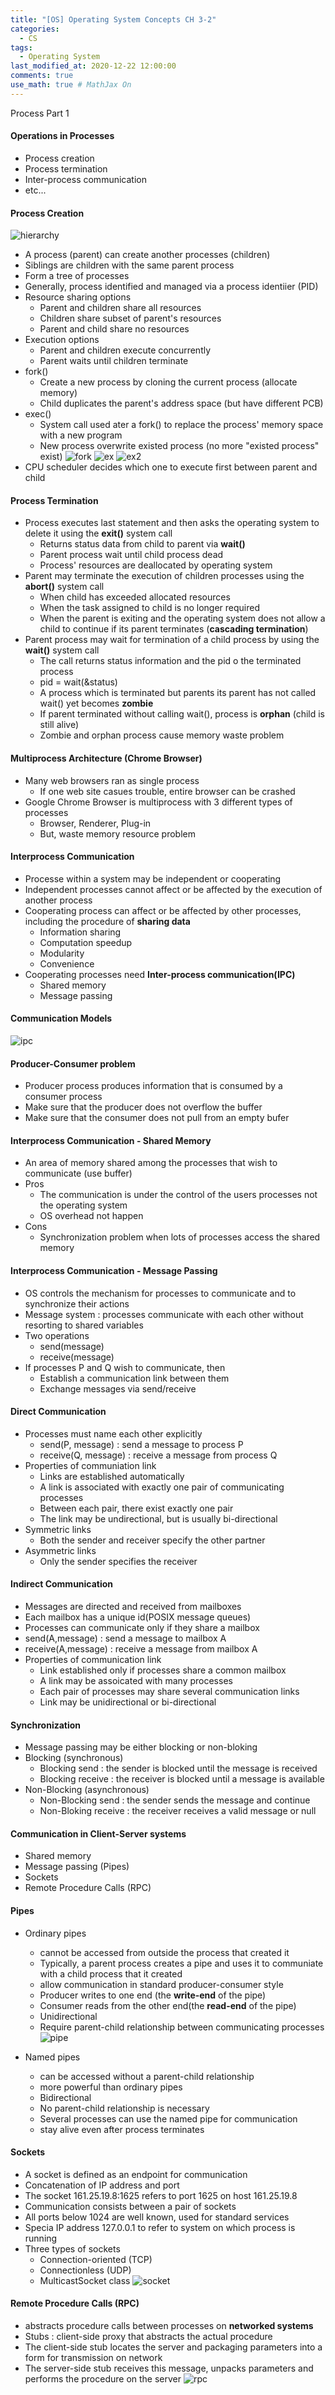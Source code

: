 ```yaml
---
title: "[OS] Operating System Concepts CH 3-2"
categories: 
  - CS
tags:
  - Operating System
last_modified_at: 2020-12-22 12:00:00
comments: true
use_math: true # MathJax On
---
```


Process Part 1

#### Operations in Processes
- Process creation
- Process termination
- Inter-process communication
- etc...

#### Process Creation
![hierarchy](https://user-images.githubusercontent.com/62474292/102809455-5cf4bb80-4405-11eb-9ab1-a6524819f344.JPG)

- A process (parent) can create another processes (children)
- Siblings are children with the same parent process
- Form a tree of processes
- Generally, process identified and managed via a process identiier (PID)
- Resource sharing options
  - Parent and children share all resources
  - Children share subset of parent's resources
  - Parent and child share no resources
- Execution options
  - Parent and children execute concurrently
  - Parent waits until children terminate
- fork()
  - Create a new process by cloning the current process (allocate memory)
  - Child duplicates the parent's address space (but have different PCB)
- exec()
  - System call used ater a fork() to replace the process' memory space with a new program
  - New process overwrite existed process (no more "existed process" exist)
![fork](https://user-images.githubusercontent.com/62474292/103104913-a34c5380-466d-11eb-9fc1-e639f81e4b0b.JPG)
![ex](https://user-images.githubusercontent.com/62474292/103105070-a72ca580-466e-11eb-8957-5de159a869ca.png)
![ex2](https://user-images.githubusercontent.com/62474292/103105069-a5fb7880-466e-11eb-84d8-350091f19174.JPG)
- CPU scheduler decides which one to execute first between parent and child

#### Process Termination
- Process executes last statement and then asks the operating system to delete it using the **exit()** system call
  - Returns status data from child to parent via **wait()**
  - Parent process wait until child process dead
  - Process' resources are deallocated by operating system
- Parent may terminate the execution of children processes using the **abort()** system call
  - When child has exceeded allocated resources
  - When the task assigned to child is no longer required
  - When the parent is exiting and the operating system does not allow a child to continue if its parent terminates (**cascading termination**)
- Parent process may wait for termination of a child process by using the **wait()** system call
  - The call returns status information and the pid o the terminated process
  - pid = wait(&status)
  - A process which is terminated but parents its parent has not called wait() yet becomes **zombie**
  - If parent terminated without calling wait(), process is **orphan** (child is still alive)
  - Zombie and orphan process cause memory waste problem
  

#### Multiprocess Architecture (Chrome Browser)
- Many web browsers ran as single process
  - If one web site casues trouble, entire browser can be crashed
- Google Chrome Browser is multiprocess with 3 different types of processes
  - Browser, Renderer, Plug-in
  - But, waste memory resource problem

#### Interprocess Communication
- Processe within a system may be independent or cooperating
- Independent processes cannot affect or be affected by the execution of another process
- Cooperating process can affect or be affected by other processes, including the procedure of **sharing data**
  - Information sharing
  - Computation speedup
  - Modularity
  - Convenience
- Cooperating processes need **Inter-process communication(IPC)**
  - Shared memory
  - Message passing
  
#### Communication Models
![ipc](https://user-images.githubusercontent.com/62474292/103135691-544dff00-46fd-11eb-8968-407c6ae4b613.JPG)

#### Producer-Consumer problem
- Producer process produces information that is consumed by a consumer process
- Make sure that the producer does not overflow the buffer
- Make sure that the consumer does not pull from an empty bufer

#### Interprocess Communication - Shared Memory
- An area of memory shared among the processes that wish to communicate (use buffer)
- Pros
  - The communication is under the control of the users processes not the operating system
  - OS overhead not happen
- Cons
  - Synchronization problem when lots of processes access the shared memory

#### Interprocess Communication - Message Passing
- OS controls the mechanism for processes to communicate and to synchronize their actions
- Message system : processes communicate with each other without resorting to shared variables
- Two operations
  - send(message)
  - receive(message)
- If processes P and Q wish to communicate, then
  - Establish a communication link between them
  - Exchange messages via send/receive

#### Direct Communication
- Processes must name each other explicitly
  - send(P, message) : send a message to process P
  - receive(Q, message) : receive a message from process Q
- Properties of communiation link
  - Links are established automatically
  - A link is associated with exactly one pair of communicating processes
  - Between each pair, there exist exactly one pair
  - The link may be undirectional, but is usually bi-directional
- Symmetric links
  - Both the sender and receiver specify the other partner
- Asymmetric links
  - Only the sender specifies the receiver
  
#### Indirect Communication
- Messages are directed and received from mailboxes
- Each mailbox has a unique id(POSIX message queues)
- Processes can communicate only if they share a mailbox
- send(A,message) : send a message to mailbox A
- receive(A,message) : receive a message from mailbox A
- Properties of communication link
  - Link established only if processes share a common mailbox
  - A link may be assoicated with many processes
  - Each pair of processes may share several communication links
  - Link may be unidirectional or bi-directional

#### Synchronization
- Message passing may be either blocking or non-bloking
- Blocking (synchronous)
  - Blocking send : the sender is blocked until the message is received
  - Blocking receive : the receiver is blocked until a message is available
- Non-Blocking (asynchronous)
  - Non-Blocking send : the sender sends the message and continue
  - Non-Bloking receive : the receiver receives a valid message or null

#### Communication in Client-Server systems
- Shared memory
- Message passing (Pipes)
- Sockets
- Remote Procedure Calls (RPC)

#### Pipes
- Ordinary pipes
  - cannot be accessed from outside the process that created it
  - Typically, a parent process creates a pipe and uses it to communiate with a child process that it created
  - allow communication in standard producer-consumer style
  - Producer writes to one end (the **write-end** of the pipe)
  - Consumer reads from the other end(the **read-end** of the pipe)
  - Unidirectional
  - Require parent-child relationship between communicating processes
  ![pipe](https://user-images.githubusercontent.com/62474292/103157467-6e1f3d00-47f6-11eb-9614-d388ebbe4d52.JPG)

- Named pipes
  - can be accessed without a parent-child relationship
  - more powerful than ordinary pipes
  - Bidirectional
  - No parent-child relationship is necessary
  - Several processes can use the named pipe for communication
  - stay alive even after process terminates


#### Sockets
- A socket is defined as an endpoint for communication
- Concatenation of IP address and port
- The socket 161.25.19.8:1625 refers to port 1625 on host 161.25.19.8
- Communication consists between a pair of sockets
- All ports below 1024 are well known, used for standard services
- Specia IP address 127.0.0.1 to refer to system on which process is running
- Three types of sockets
  - Connection-oriented (TCP)
  - Connectionless (UDP)
  - MulticastSocket class
![socket](https://user-images.githubusercontent.com/62474292/103156398-9bb2b900-47eb-11eb-89e3-36dd7b0396cd.JPG)

#### Remote Procedure Calls (RPC)
- abstracts procedure calls between processes on **networked systems**
- Stubs : client-side proxy that abstracts the actual procedure
- The client-side stub locates the server and packaging parameters into a form for transmission on network
- The server-side stub receives this message, unpacks parameters and performs the procedure on the server
![rpc](https://user-images.githubusercontent.com/62474292/103157543-20ef9b00-47f7-11eb-853e-2a7e7b7972cd.JPG)


